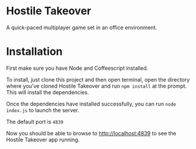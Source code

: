 Hostile Takeover
================

A quick-paced multiplayer game set in an office environment.

Installation
============

First make sure you have Node and Coffeescript installed.

To install, just clone this project and then open terminal, open the directory where you've cloned Hostile Takeover and run `npm install` at the prompt. This will install the dependencies.

Once the dependencies have installed successfully, you can run `node index.js` to launch the server.

The default port is `4839`

Now you should be able to browse to [http://localhost:4839](http://localhost:4839) to see the Hostile Takeover app running.

